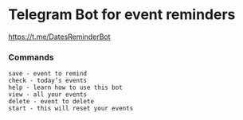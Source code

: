 # Telegram Bot for event reminders

https://t.me/DatesReminderBot

### Commands
	save - event to remind
	check - today’s events
	help - learn how to use this bot
	view - all your events
	delete - event to delete
	start - this will reset your events